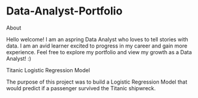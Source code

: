 # Data-Analyst-Portfolio

About

Hello welcome! I am an aspring Data Analyst who loves to tell stories with data. I am an avid learner excited to progress in my career and gain more experience. Feel free to explore my portfolio and view my growth as a Data Analyst! :) 

Titanic Logistic Regression Model 

The purpose of this project was to build a Logistic Regression Model that would predict if a passenger survived the Titanic shipwreck.
